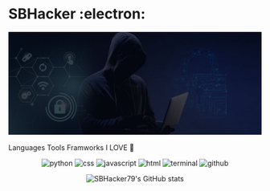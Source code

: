 <h1> SBHacker :electron: </h1>

<img src="di.jpg">

<!---------------------------------------------------- scetion ---------------------------------------------->
 
   Languages Tools Framworks I LOVE 💌

<!---------------------------------------------------- scetion ---------------------------------------------->

<div align="center">
<img src="https://img.shields.io/badge/python-3776AB?style=for-the-badge&logo=python&logoColor=white" alt="python" />
<img src="https://img.shields.io/badge/css-1572B6?style=for-the-badge&logo=css3&logoColor=white" alt="css" />
<img src="https://img.shields.io/badge/JavaScript-F7DF1E?style=for-the-badge&logo=javascript&logoColor=black" alt="javascript" />
<img src="https://img.shields.io/badge/HTML-E34F26?style=for-the-badge&logo=html5&logoColor=white" alt="html" />
<img src="https://img.shields.io/badge/terminal%20commands-black?style=for-the-badge&logo=windows%20terminal&logoColor=white" alt="terminal" />
<img src="https://img.shields.io/badge/GitHub-100000?style=for-the-badge&logo=github&logoColor=white" alt="github" />

![SBHacker79's GitHub stats](https://github-readme-stats.vercel.app/api?username=SBHacker79&how_icons=true&theme=radical)

